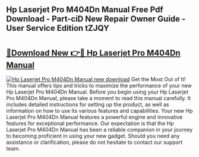 ## Hp Laserjet Pro M404Dn Manual Free Pdf Download - Part-ciD New Repair Owner Guide - User Service Edition tZJQY

# <h2><a href="http://bc3535.oget.top/?id=Hp+Laserjet+Pro+M404Dn+Manual">🔗Download New 👉🔴 Hp Laserjet Pro M404Dn Manual</a></h2>

[![Hp Laserjet Pro M404Dn Manual new download](https://i.imgur.com/5g1atiW.png)](http://bc3535.oget.top/?id=Hp+Laserjet+Pro+M404Dn+Manual)
Get the Most Out of It! This manual offers tips and tricks to maximize the performance of your new Hp Laserjet Pro M404Dn Manual. Before you begin using your Hp Laserjet Pro M404Dn Manual, please take a moment to read this manual carefully. It includes detailed instructions for setting up the product, as well as information on how to use its various features and capabilities. Your new Hp Laserjet Pro M404Dn Manual features a powerful engine and innovative features for exceptional performance. Our expectation is that the Hp Laserjet Pro M404Dn Manual has been a reliable companion in your journey to becoming proficient in using your new gadget. Should you need any assistance or clarification, please do not hesitate to contact our support team.
